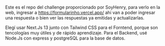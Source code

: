 Este es el repo del challenge proporcionado por SoyHenry, para verlo en la web, ingresar a https://formularinho.vercel.app/ ahi van a poder ingresar una respuesta o bien ver las respuestas ya emitidas y actualizarlas.

Elegí usar Next.Js 13 junto con Tailwind CSS para el Forntend, porque son tencologías muy útiles y de rápido aprendizaje. Para el Backend, usé Node.Js con express y postgreSQL para la base de datos.


